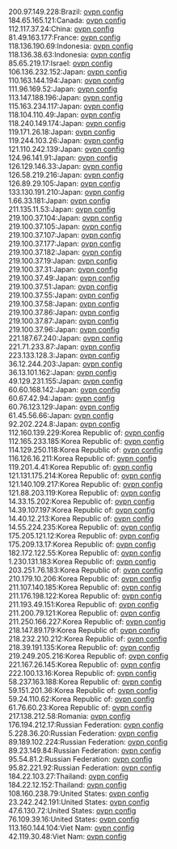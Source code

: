 200.97.149.228:Brazil: [ovpn config](vpn/200_97_149_228.ovpn)  
184.65.165.121:Canada: [ovpn config](vpn/184_65_165_121.ovpn)  
112.117.37.24:China: [ovpn config](vpn/112_117_37_24.ovpn)  
81.49.163.177:France: [ovpn config](vpn/81_49_163_177.ovpn)  
118.136.190.69:Indonesia: [ovpn config](vpn/118_136_190_69.ovpn)  
118.136.38.63:Indonesia: [ovpn config](vpn/118_136_38_63.ovpn)  
85.65.219.17:Israel: [ovpn config](vpn/85_65_219_17.ovpn)  
106.136.232.152:Japan: [ovpn config](vpn/106_136_232_152.ovpn)  
110.163.144.194:Japan: [ovpn config](vpn/110_163_144_194.ovpn)  
111.96.169.52:Japan: [ovpn config](vpn/111_96_169_52.ovpn)  
113.147.188.196:Japan: [ovpn config](vpn/113_147_188_196.ovpn)  
115.163.234.117:Japan: [ovpn config](vpn/115_163_234_117.ovpn)  
118.104.110.49:Japan: [ovpn config](vpn/118_104_110_49.ovpn)  
118.240.149.174:Japan: [ovpn config](vpn/118_240_149_174.ovpn)  
119.171.26.18:Japan: [ovpn config](vpn/119_171_26_18.ovpn)  
119.244.103.26:Japan: [ovpn config](vpn/119_244_103_26.ovpn)  
121.110.242.139:Japan: [ovpn config](vpn/121_110_242_139.ovpn)  
124.96.141.91:Japan: [ovpn config](vpn/124_96_141_91.ovpn)  
126.129.146.33:Japan: [ovpn config](vpn/126_129_146_33.ovpn)  
126.58.219.216:Japan: [ovpn config](vpn/126_58_219_216.ovpn)  
126.89.29.105:Japan: [ovpn config](vpn/126_89_29_105.ovpn)  
133.130.191.210:Japan: [ovpn config](vpn/133_130_191_210.ovpn)  
1.66.33.181:Japan: [ovpn config](vpn/1_66_33_181.ovpn)  
211.135.11.53:Japan: [ovpn config](vpn/211_135_11_53.ovpn)  
219.100.37.104:Japan: [ovpn config](vpn/219_100_37_104.ovpn)  
219.100.37.105:Japan: [ovpn config](vpn/219_100_37_105.ovpn)  
219.100.37.107:Japan: [ovpn config](vpn/219_100_37_107.ovpn)  
219.100.37.177:Japan: [ovpn config](vpn/219_100_37_177.ovpn)  
219.100.37.182:Japan: [ovpn config](vpn/219_100_37_182.ovpn)  
219.100.37.19:Japan: [ovpn config](vpn/219_100_37_19.ovpn)  
219.100.37.31:Japan: [ovpn config](vpn/219_100_37_31.ovpn)  
219.100.37.49:Japan: [ovpn config](vpn/219_100_37_49.ovpn)  
219.100.37.51:Japan: [ovpn config](vpn/219_100_37_51.ovpn)  
219.100.37.55:Japan: [ovpn config](vpn/219_100_37_55.ovpn)  
219.100.37.58:Japan: [ovpn config](vpn/219_100_37_58.ovpn)  
219.100.37.86:Japan: [ovpn config](vpn/219_100_37_86.ovpn)  
219.100.37.87:Japan: [ovpn config](vpn/219_100_37_87.ovpn)  
219.100.37.96:Japan: [ovpn config](vpn/219_100_37_96.ovpn)  
221.187.67.240:Japan: [ovpn config](vpn/221_187_67_240.ovpn)  
221.71.233.87:Japan: [ovpn config](vpn/221_71_233_87.ovpn)  
223.133.128.3:Japan: [ovpn config](vpn/223_133_128_3.ovpn)  
36.12.244.203:Japan: [ovpn config](vpn/36_12_244_203.ovpn)  
36.13.101.162:Japan: [ovpn config](vpn/36_13_101_162.ovpn)  
49.129.231.155:Japan: [ovpn config](vpn/49_129_231_155.ovpn)  
60.60.168.142:Japan: [ovpn config](vpn/60_60_168_142.ovpn)  
60.67.42.94:Japan: [ovpn config](vpn/60_67_42_94.ovpn)  
60.76.123.129:Japan: [ovpn config](vpn/60_76_123_129.ovpn)  
61.45.56.66:Japan: [ovpn config](vpn/61_45_56_66.ovpn)  
92.202.224.8:Japan: [ovpn config](vpn/92_202_224_8.ovpn)  
112.160.139.229:Korea Republic of: [ovpn config](vpn/112_160_139_229.ovpn)  
112.165.233.185:Korea Republic of: [ovpn config](vpn/112_165_233_185.ovpn)  
114.129.250.118:Korea Republic of: [ovpn config](vpn/114_129_250_118.ovpn)  
116.126.16.211:Korea Republic of: [ovpn config](vpn/116_126_16_211.ovpn)  
119.201.4.41:Korea Republic of: [ovpn config](vpn/119_201_4_41.ovpn)  
121.131.175.214:Korea Republic of: [ovpn config](vpn/121_131_175_214.ovpn)  
121.140.109.217:Korea Republic of: [ovpn config](vpn/121_140_109_217.ovpn)  
121.88.203.119:Korea Republic of: [ovpn config](vpn/121_88_203_119.ovpn)  
14.33.15.202:Korea Republic of: [ovpn config](vpn/14_33_15_202.ovpn)  
14.39.107.197:Korea Republic of: [ovpn config](vpn/14_39_107_197.ovpn)  
14.40.12.213:Korea Republic of: [ovpn config](vpn/14_40_12_213.ovpn)  
14.55.224.235:Korea Republic of: [ovpn config](vpn/14_55_224_235.ovpn)  
175.205.121.12:Korea Republic of: [ovpn config](vpn/175_205_121_12.ovpn)  
175.209.13.17:Korea Republic of: [ovpn config](vpn/175_209_13_17.ovpn)  
182.172.122.55:Korea Republic of: [ovpn config](vpn/182_172_122_55.ovpn)  
1.230.131.183:Korea Republic of: [ovpn config](vpn/1_230_131_183.ovpn)  
203.251.76.183:Korea Republic of: [ovpn config](vpn/203_251_76_183.ovpn)  
210.179.10.206:Korea Republic of: [ovpn config](vpn/210_179_10_206.ovpn)  
211.107.140.185:Korea Republic of: [ovpn config](vpn/211_107_140_185.ovpn)  
211.176.198.122:Korea Republic of: [ovpn config](vpn/211_176_198_122.ovpn)  
211.193.49.151:Korea Republic of: [ovpn config](vpn/211_193_49_151.ovpn)  
211.200.79.121:Korea Republic of: [ovpn config](vpn/211_200_79_121.ovpn)  
211.250.166.227:Korea Republic of: [ovpn config](vpn/211_250_166_227.ovpn)  
218.147.89.179:Korea Republic of: [ovpn config](vpn/218_147_89_179.ovpn)  
218.232.210.212:Korea Republic of: [ovpn config](vpn/218_232_210_212.ovpn)  
218.39.191.135:Korea Republic of: [ovpn config](vpn/218_39_191_135.ovpn)  
219.249.205.216:Korea Republic of: [ovpn config](vpn/219_249_205_216.ovpn)  
221.167.26.145:Korea Republic of: [ovpn config](vpn/221_167_26_145.ovpn)  
222.100.13.16:Korea Republic of: [ovpn config](vpn/222_100_13_16.ovpn)  
58.237.163.188:Korea Republic of: [ovpn config](vpn/58_237_163_188.ovpn)  
59.151.201.36:Korea Republic of: [ovpn config](vpn/59_151_201_36.ovpn)  
59.24.110.62:Korea Republic of: [ovpn config](vpn/59_24_110_62.ovpn)  
61.76.60.23:Korea Republic of: [ovpn config](vpn/61_76_60_23.ovpn)  
217.138.212.58:Romania: [ovpn config](vpn/217_138_212_58.ovpn)  
176.194.212.17:Russian Federation: [ovpn config](vpn/176_194_212_17.ovpn)  
5.228.36.20:Russian Federation: [ovpn config](vpn/5_228_36_20.ovpn)  
89.189.102.224:Russian Federation: [ovpn config](vpn/89_189_102_224.ovpn)  
89.23.149.84:Russian Federation: [ovpn config](vpn/89_23_149_84.ovpn)  
95.54.81.2:Russian Federation: [ovpn config](vpn/95_54_81_2.ovpn)  
95.82.221.92:Russian Federation: [ovpn config](vpn/95_82_221_92.ovpn)  
184.22.103.27:Thailand: [ovpn config](vpn/184_22_103_27.ovpn)  
184.22.12.152:Thailand: [ovpn config](vpn/184_22_12_152.ovpn)  
108.160.238.79:United States: [ovpn config](vpn/108_160_238_79.ovpn)  
23.242.242.191:United States: [ovpn config](vpn/23_242_242_191.ovpn)  
47.6.130.72:United States: [ovpn config](vpn/47_6_130_72.ovpn)  
76.109.39.16:United States: [ovpn config](vpn/76_109_39_16.ovpn)  
113.160.144.104:Viet Nam: [ovpn config](vpn/113_160_144_104.ovpn)  
42.119.30.48:Viet Nam: [ovpn config](vpn/42_119_30_48.ovpn)  
